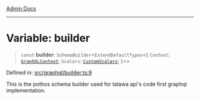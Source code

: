 [Admin Docs](/)

***

# Variable: builder

> `const` **builder**: `SchemaBuilder`\<`ExtendDefaultTypes`\<\{ `Context`: [`GraphQLContext`](../../context/type-aliases/GraphQLContext.md); `Scalars`: [`CustomScalars`](../../scalars/type-aliases/CustomScalars.md); \}\>\>

Defined in: [src/graphql/builder.ts:9](https://github.com/syedali237/talawa-api/blob/1ea81b2cbc70edeabb13ce54739da6a490530cde/src/graphql/builder.ts#L9)

This is the pothos schema builder used for talawa api's code first graphql implementation.
